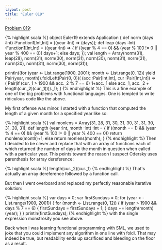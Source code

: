 ```yaml
---
layout: post
title: "Euler 019"
---
```


[Problem 019]\:

{% highlight scala %}
object Euler19 extends Application {
  def norm (days :Int) :Function1[Int,Int] = ((year :Int) => (days));
  def leap (days :Int) :Function1[Int,Int] = ((year :Int) => {
    if ((year % 4 == 0) &amp;&amp; (year % 100 != 0 || year % 400 == 0)) days+1;
    else days;
  });
  val length = Array(norm(31), leap(28), norm(31), norm(30), norm(31), norm(30),
                     norm(31), norm(31), norm(30), norm(31), norm(30), norm(31));

  println((for (year <- List.range(1900, 2001); month <- List.range(0, 12))
           yield Pair(year, month)).foldLeft(Pair(0, 0))(
             (acc :Pair[Int,Int], cur :Pair[Int,Int]) => (
               Pair(if (cur._1 > 1900 &amp;&amp; acc._2 % 7 == 6) 1+acc._1 else acc._1,
                    acc._2 + length(cur._2)(cur._1))))._1);
}
{% endhighlight %}
This is a fine example of one of the big problems with functional languages. One is tempted to write ridiculous code like the above.

My first offense was minor. I started with a function that computed the length of a given month for a specified year like so:

{% highlight scala %}
  val monlens = Array(31, 28, 31, 30, 31, 30, 31, 31, 30, 31, 30, 31);
  def length (year :Int, month :Int) :Int = {
    if ((month == 1) &amp;&amp; (year % 4 == 0) &amp;&amp; (year % 100 != 0 || year % 400 == 0))
      return monlens(month)+1;
    else
      return monlens(month);
  }
{% endhighlight %}
Then I decided to be clever and replace that with an array of functions each of which returned the number of days in the month in question when called with a particular year. This points toward the reason I suspect Odersky uses parenthesis for array dereference:

{% highlight scala %}
length(cur._2)(cur._1)
{% endhighlight %}
That's actually an array dereference followed by a function call.

But then I went overboard and replaced my perfectly reasonable iterative solution:

{% highlight scala %}
  var days = 0;
  var firstSundays = 0;
  for (year < - List.range(1900, 2001)) {
    for (month <- List.range(0, 12)) {
      if (year > 1900 &amp;&amp; days % 7 == 6) {
        firstSundays = firstSundays + 1;
      }
      days += length(month)(year);
    }
  }
  println(firstSundays);
{% endhighlight %}
with the single expression monstrosity you see above.

Back when I was learning functional programming with SML, we used to joke that you could implement any algorithm in one line with foldl. That may indeed be true, but readability ends up sacrificed and bleeding on the floor as a result.



[Problem 019]: http://projecteuler.net/index.php?section=problems&id=19
